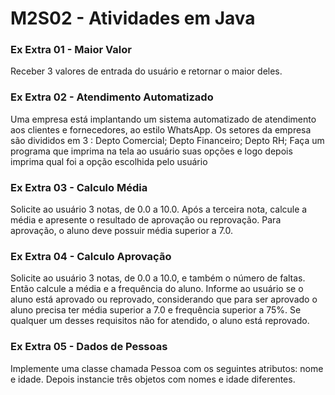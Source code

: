 # M2S02 - Atividades em Java

### Ex Extra 01 - Maior Valor

Receber 3 valores de entrada do usuário e retornar o maior deles.

### Ex Extra 02 - Atendimento Automatizado

Uma empresa está implantando um sistema automatizado de atendimento aos clientes e fornecedores, ao estilo WhatsApp. Os setores da empresa são divididos em 3 :
Depto Comercial;
Depto Financeiro;
Depto RH;
Faça um programa que imprima na tela ao usuário suas opções e logo depois imprima qual foi a opção escolhida pelo usuário

### Ex Extra 03 - Calculo Média

Solicite ao usuário 3 notas, de 0.0 a 10.0. Após a terceira nota, calcule a média e apresente o resultado de aprovação ou reprovação. Para aprovação, o aluno deve possuir média superior a 7.0.

### Ex Extra 04 - Calculo Aprovação

Solicite ao usuário 3 notas, de 0.0 a 10.0, e também o número de faltas. Então calcule a média e a frequência do aluno. Informe ao usuário se o aluno está aprovado ou reprovado, considerando que para ser aprovado o aluno precisa ter média superior a 7.0 e frequência superior a 75%. Se qualquer um desses requisitos não for atendido, o aluno está reprovado.

### Ex Extra 05 - Dados de Pessoas

Implemente uma classe chamada Pessoa com os seguintes atributos: nome e idade. Depois instancie três objetos com nomes e idade diferentes.

